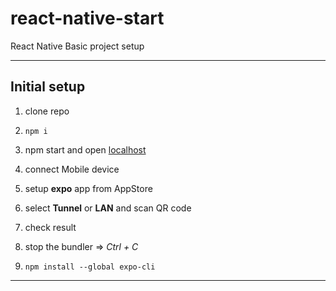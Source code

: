 # react-native-start
React Native Basic project setup


-------------------------------

## Initial setup

1) clone repo
2) ```npm i```
3) npm start and open [localhost](http://localhost:19002/)
4) connect Mobile device
5) setup **expo** app from AppStore
6) select **Tunnel** or **LAN** and scan QR code
7) check result
8) stop the bundler => *Ctrl + C*

9) ```npm install --global expo-cli```


-------------------------------
